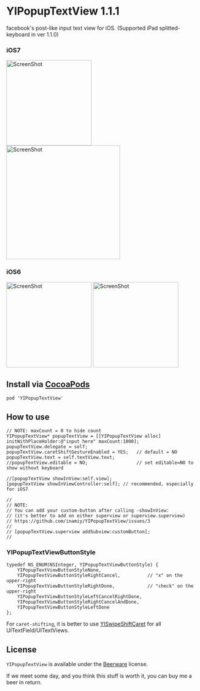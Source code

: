YIPopupTextView 1.1.1
=====================

facebook's post-like input text view for iOS.
(Supported iPad splitted-keyboard in ver 1.1.0)

### iOS7

<img src="https://raw.github.com/inamiy/YIPopupTextView/master/Screenshots/screenshot3.png" alt="ScreenShot" width="225px" style="width:225px;" /> <img src="https://raw.github.com/inamiy/YIPopupTextView/master/Screenshots/screenshot4.png" alt="ScreenShot" width="300px" style="width:300px;" />

### iOS6

<img src="https://raw.github.com/inamiy/YIPopupTextView/master/Screenshots/screenshot1.png" alt="ScreenShot" width="225px" style="width:225px;" /> <img src="https://raw.github.com/inamiy/YIPopupTextView/master/Screenshots/screenshot2.png" alt="ScreenShot" width="225px" style="width:225px;" />

Install via [CocoaPods](http://cocoapods.org/)
----------

```
pod 'YIPopupTextView'
```

How to use
----------
```objc
// NOTE: maxCount = 0 to hide count
YIPopupTextView* popupTextView = [[YIPopupTextView alloc] initWithPlaceHolder:@"input here" maxCount:1000];
popupTextView.delegate = self;
popupTextView.caretShiftGestureEnabled = YES;   // default = NO
popupTextView.text = self.textView.text;
//popupTextView.editable = NO;                  // set editable=NO to show without keyboard

//[popupTextView showInView:self.view];
[popupTextView showInViewController:self]; // recommended, especially for iOS7

//
// NOTE:
// You can add your custom-button after calling -showInView:
// (it's better to add on either superview or superview.superview)
// https://github.com/inamiy/YIPopupTextView/issues/3
//
// [popupTextView.superview addSubview:customButton];
//

```

### YIPopupTextViewButtonStyle

```objc
typedef NS_ENUM(NSInteger, YIPopupTextViewButtonStyle) {
    YIPopupTextViewButtonStyleNone,
    YIPopupTextViewButtonStyleRightCancel,          // "x" on the upper-right
    YIPopupTextViewButtonStyleRightDone,            // "check" on the upper-right
    YIPopupTextViewButtonStyleLeftCancelRightDone,
    YIPopupTextViewButtonStyleRightCancelAndDone,
    YIPopupTextViewButtonStyleLeftDone
};
```

For `caret-shifting`, it is better to use [YISwipeShiftCaret](https://github.com/inamiy/YISwipeShiftCaret) for all UITextField/UITextViews.

License
-------
`YIPopupTextView` is available under the [Beerware](http://en.wikipedia.org/wiki/Beerware) license.

If we meet some day, and you think this stuff is worth it, you can buy me a beer in return.

